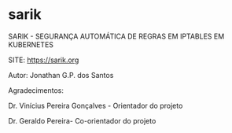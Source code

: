 # sarik
SARIK - SEGURANÇA AUTOMÁTICA DE REGRAS EM IPTABLES EM KUBERNETES

SITE:          https://sarik.org

Autor:         Jonathan G.P. dos Santos

Agradecimentos:

Dr. Vinícius Pereira Gonçalves - Orientador do projeto

Dr. Geraldo Pereira- Co-orientador do projeto
